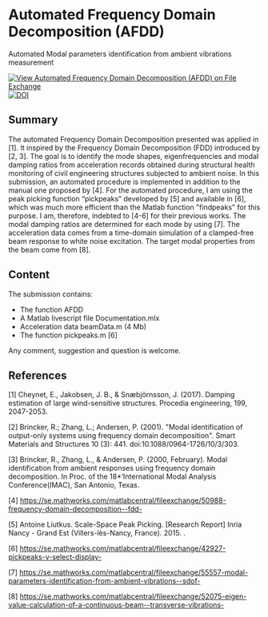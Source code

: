 # Automated Frequency Domain Decomposition (AFDD)
Automated Modal parameters identification from ambient vibrations measurement 

[![View Automated Frequency Domain Decomposition (AFDD) on File Exchange](https://www.mathworks.com/matlabcentral/images/matlab-file-exchange.svg)](https://se.mathworks.com/matlabcentral/fileexchange/57153-automated-frequency-domain-decomposition-afdd)
[![DOI](https://zenodo.org/badge/DOI/10.5281/zenodo.4277622.svg)](https://doi.org/10.5281/zenodo.4277622)

## Summary
The automated Frequency Domain Decomposition presented was applied in [1]. It inspired by the Frequency Domain Decomposition (FDD) introduced by [2, 3]. The goal is to identify the mode shapes, eigenfrequencies and modal damping ratios from acceleration records obtained during structural health monitoring of civil engineering structures subjected to ambient noise. In this submission, an automated procedure is implemented in addition to the manual one proposed by [4]. For the automated procedure, I am using the peak picking function “pickpeaks” developed by [5] and available in [6], which was much more efficient than the Matlab function "findpeaks" for this purpose. I am, therefore, indebted to [4-6] for their previous works. The modal damping ratios are determined for each mode by using [7]. The acceleration data comes from a time-domain simulation of a clamped-free beam response to white noise excitation. The target modal properties from the beam come from [8].

## Content
The submission contains:

- The function AFDD
- A Matlab livescript file Documentation.mlx
- Acceleration data beamData.m (4 Mb)
- The function pickpeaks.m [6]

Any comment, suggestion and question is welcome.

## References

[1] Cheynet, E., Jakobsen, J. B., & Snæbjörnsson, J. (2017). Damping estimation of large wind-sensitive structures. Procedia engineering, 199, 2047-2053.

[2] Brincker, R.; Zhang, L.; Andersen, P. (2001). "Modal identification of output-only systems using frequency domain decomposition". Smart Materials and Structures 10 (3): 441. doi:10.1088/0964-1726/10/3/303.

[3] Brincker, R., Zhang, L., & Andersen, P. (2000, February). Modal identification from ambient responses using frequency domain decomposition. In Proc. of the 18*‘International Modal Analysis Conference(IMAC), San Antonio, Texas.

[4] https://se.mathworks.com/matlabcentral/fileexchange/50988-frequency-domain-decomposition--fdd-

[5] Antoine Liutkus. Scale-Space Peak Picking. [Research Report] Inria Nancy - Grand Est (Villers-lès-Nancy, France). 2015. .

[6] https://se.mathworks.com/matlabcentral/fileexchange/42927-pickpeaks-v-select-display-

[7] https://se.mathworks.com/matlabcentral/fileexchange/55557-modal-parameters-identification-from-ambient-vibrations--sdof-

[8] https://se.mathworks.com/matlabcentral/fileexchange/52075-eigen-value-calculation-of-a-continuous-beam--transverse-vibrations-
